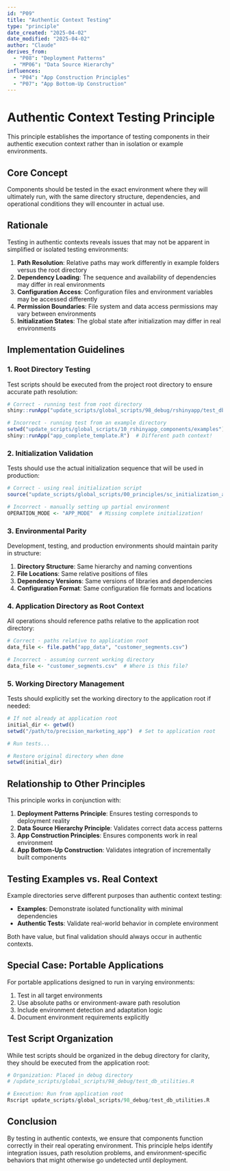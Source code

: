 ```yaml
---
id: "P09"
title: "Authentic Context Testing"
type: "principle"
date_created: "2025-04-02"
date_modified: "2025-04-02"
author: "Claude"
derives_from:
  - "P08": "Deployment Patterns"
  - "MP06": "Data Source Hierarchy"
influences:
  - "P04": "App Construction Principles"
  - "P07": "App Bottom-Up Construction"
---
```


# Authentic Context Testing Principle

This principle establishes the importance of testing components in their authentic execution context rather than in isolation or example environments.

## Core Concept

Components should be tested in the exact environment where they will ultimately run, with the same directory structure, dependencies, and operational conditions they will encounter in actual use.

## Rationale

Testing in authentic contexts reveals issues that may not be apparent in simplified or isolated testing environments:

1. **Path Resolution**: Relative paths may work differently in example folders versus the root directory
2. **Dependency Loading**: The sequence and availability of dependencies may differ in real environments
3. **Configuration Access**: Configuration files and environment variables may be accessed differently
4. **Permission Boundaries**: File system and data access permissions may vary between environments
5. **Initialization States**: The global state after initialization may differ in real environments

## Implementation Guidelines

### 1. Root Directory Testing

Test scripts should be executed from the project root directory to ensure accurate path resolution:

```r
# Correct - running test from root directory
shiny::runApp("update_scripts/global_scripts/98_debug/rshinyapp/test_db_permission_app.R")

# Incorrect - running test from an example directory
setwd("update_scripts/global_scripts/10_rshinyapp_components/examples")
shiny::runApp("app_complete_template.R")  # Different path context!
```

### 2. Initialization Validation

Tests should use the actual initialization sequence that will be used in production:

```r
# Correct - using real initialization script
source("update_scripts/global_scripts/00_principles/sc_initialization_app_mode.R")

# Incorrect - manually setting up partial environment
OPERATION_MODE <- "APP_MODE"  # Missing complete initialization!
```

### 3. Environmental Parity

Development, testing, and production environments should maintain parity in structure:

1. **Directory Structure**: Same hierarchy and naming conventions
2. **File Locations**: Same relative positions of files
3. **Dependency Versions**: Same versions of libraries and dependencies
4. **Configuration Format**: Same configuration file formats and locations

### 4. Application Directory as Root Context

All operations should reference paths relative to the application root directory:

```r
# Correct - paths relative to application root
data_file <- file.path("app_data", "customer_segments.csv")

# Incorrect - assuming current working directory
data_file <- "customer_segments.csv"  # Where is this file?
```

### 5. Working Directory Management

Tests should explicitly set the working directory to the application root if needed:

```r
# If not already at application root
initial_dir <- getwd()
setwd("/path/to/precision_marketing_app")  # Set to application root

# Run tests...

# Restore original directory when done
setwd(initial_dir)
```

## Relationship to Other Principles

This principle works in conjunction with:

1. **Deployment Patterns Principle**: Ensures testing corresponds to deployment reality
2. **Data Source Hierarchy Principle**: Validates correct data access patterns
3. **App Construction Principles**: Ensures components work in real environment
4. **App Bottom-Up Construction**: Validates integration of incrementally built components

## Testing Examples vs. Real Context

Example directories serve different purposes than authentic context testing:

- **Examples**: Demonstrate isolated functionality with minimal dependencies
- **Authentic Tests**: Validate real-world behavior in complete environment

Both have value, but final validation should always occur in authentic contexts.

## Special Case: Portable Applications

For portable applications designed to run in varying environments:

1. Test in all target environments
2. Use absolute paths or environment-aware path resolution
3. Include environment detection and adaptation logic
4. Document environment requirements explicitly

## Test Script Organization

While test scripts should be organized in the debug directory for clarity, they should be executed from the application root:

```r
# Organization: Placed in debug directory
# /update_scripts/global_scripts/98_debug/test_db_utilities.R

# Execution: Run from application root
Rscript update_scripts/global_scripts/98_debug/test_db_utilities.R
```

## Conclusion

By testing in authentic contexts, we ensure that components function correctly in their real operating environment. This principle helps identify integration issues, path resolution problems, and environment-specific behaviors that might otherwise go undetected until deployment.
